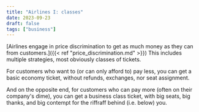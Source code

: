 ```yaml
---
title: "Airlines I: classes"
date: 2023-09-23
draft: false
tags: ["business"]
---
```

[Airlines engage in price discrimination to get as much money as they can from customers.]({{< ref "price_discrimination.md" >}}) This includes multiple strategies, most obviously classes of tickets.

For customers who want to (or can only afford to) pay less, you can get a basic economy ticket, without refunds, exchanges, nor seat assignment.

And on the opposite end, for customers who can pay more (often on their company's dime), you can get a business class ticket, with big seats, big thanks, and big contempt for the riffraff behind (i.e. below) you.
